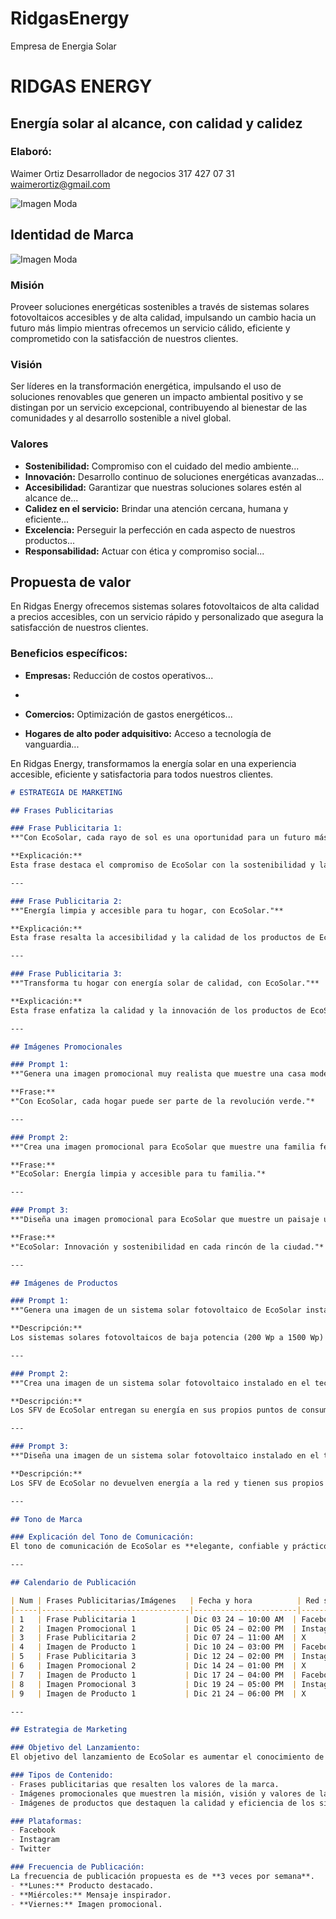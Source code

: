 # RidgasEnergy
Empresa de Energia Solar

# RIDGAS ENERGY
## Energía solar al alcance, con calidad y calidez

### Elaboró:
Waimer Ortiz
Desarrollador de negocios
317 427 07 31
waimerortiz@gmail.com

![Imagen Moda]( https://github.com/WaimerOrtiz/RidgasEnergy/blob/main/logo.jpg?raw=true)

## Identidad de Marca

![Imagen Moda]( https://github.com/WaimerOrtiz/RidgasEnergy/blob/main/panelSolar.jpg?raw=true)

### Misión
Proveer soluciones energéticas sostenibles a través de sistemas solares fotovoltaicos accesibles y de alta calidad, impulsando un cambio hacia un futuro más limpio mientras ofrecemos un servicio cálido, eficiente y comprometido con la satisfacción de nuestros clientes.

### Visión
Ser líderes en la transformación energética, impulsando el uso de soluciones renovables que generen un impacto ambiental positivo y se distingan por un servicio excepcional, contribuyendo al bienestar de las comunidades y al desarrollo sostenible a nivel global.

### Valores
* **Sostenibilidad:** Compromiso con el cuidado del medio ambiente...
* **Innovación:** Desarrollo continuo de soluciones energéticas avanzadas...
* **Accesibilidad:** Garantizar que nuestras soluciones solares estén al alcance de...
* **Calidez en el servicio:** Brindar una atención cercana, humana y eficiente...
* **Excelencia:** Perseguir la perfección en cada aspecto de nuestros productos...
* **Responsabilidad:** Actuar con ética y compromiso social...

## Propuesta de valor

En Ridgas Energy ofrecemos sistemas solares fotovoltaicos de alta calidad a precios accesibles, con un servicio rápido y personalizado que asegura la satisfacción de nuestros clientes.

### Beneficios específicos:
* **Empresas:** Reducción de costos operativos...

* 
* **Comercios:** Optimización de gastos energéticos...
* **Hogares de alto poder adquisitivo:** Acceso a tecnología de vanguardia...

En Ridgas Energy, transformamos la energía solar en una experiencia accesible, eficiente y satisfactoria para todos nuestros clientes.


```markdown
# ESTRATEGIA DE MARKETING

## Frases Publicitarias

### Frase Publicitaria 1:
**"Con EcoSolar, cada rayo de sol es una oportunidad para un futuro más verde."**

**Explicación:**
Esta frase destaca el compromiso de EcoSolar con la sostenibilidad y la energía limpia, reflejando su misión de democratizar la producción de energía solar para personas con conciencia ambiental y recursos moderados.

---

### Frase Publicitaria 2:
**"Energía limpia y accesible para tu hogar, con EcoSolar."**

**Explicación:**
Esta frase resalta la accesibilidad y la calidad de los productos de EcoSolar, alineándose con su visión de ser líderes en el mercado de energía solar y su valor de accesibilidad.

---

### Frase Publicitaria 3:
**"Transforma tu hogar con energía solar de calidad, con EcoSolar."**

**Explicación:**
Esta frase enfatiza la calidad y la innovación de los productos de EcoSolar, reflejando su compromiso con la calidad y la sostenibilidad.

---

## Imágenes Promocionales

### Prompt 1:
**"Genera una imagen promocional muy realista que muestre una casa modesta con dos paneles solares en el techo, rodeada de naturaleza. Usa colores verdes y amarillos para representar la naturaleza y la energía solar. La imagen debe ser atractiva y optimizada para redes sociales. Incluye el eslogan 'Energía limpia al alcance de todos' y destaca la misión de la marca de democratizar la energía solar."**

**Frase:**
*"Con EcoSolar, cada hogar puede ser parte de la revolución verde."*

---

### Prompt 2:
**"Crea una imagen promocional para EcoSolar que muestre una familia feliz en su hogar, utilizando electrodomésticos alimentados por paneles solares en el techo. Incluye el eslogan 'Energía limpia al alcance de todos' y resalta la propuesta de valor única de la marca de ofrecer sistemas solares accesibles y eficientes. La imagen debe ser cálida y acogedora, con colores suaves y naturales."**

**Frase:**
*"EcoSolar: Energía limpia y accesible para tu familia."*

---

### Prompt 3:
**"Diseña una imagen promocional para EcoSolar que muestre un paisaje urbano con edificios pequeños equipados con paneles solares. Incluye el eslogan 'Energía limpia al alcance de todos' y destaca los valores de la marca de innovación y sostenibilidad. La imagen debe ser moderna y vibrante, con colores brillantes y atractivos."**

**Frase:**
*"EcoSolar: Innovación y sostenibilidad en cada rincón de la ciudad."*

---

## Imágenes de Productos

### Prompt 1:
**"Genera una imagen de un sistema solar fotovoltaico de EcoSolar instalado en el techo de una casa modesta de campo, con un panel solar. Muestra una nevera, un televisor y un bombillo encendido, conectados al SFV. La imagen debe ser en extremo realista y mostrar la calidad de los componentes. Incluye la frase: 'Energía limpia y accesible para tu hogar rural'."**

**Descripción:**
Los sistemas solares fotovoltaicos de baja potencia (200 Wp a 1500 Wp) aportan energía para ciertos electrodomésticos, respaldados en baterías de GEL. No requieren cambiar el medidor y tienen un bajo costo, con buena calidad de componentes y materiales.

---

### Prompt 2:
**"Crea una imagen de un sistema solar fotovoltaico instalado en el techo de una casa modesta de ciudad, con dos paneles solares. Muestra un computador sobre una mesa de estudio, un radio y unos bombillos encendidos, conectados al SFV. La imagen debe ser moderna y mostrar la eficiencia del sistema. Incluye la frase: 'Transforma tu hogar urbano con energía solar'."**

**Descripción:**
Los SFV de EcoSolar entregan su energía en sus propios puntos de consumo, sin intervenir la instalación eléctrica de la vivienda. Los clientes pueden conectar sus electrodomésticos en estos puntos o en los de la red convencional.

---

### Prompt 3:
**"Diseña una imagen de un sistema solar fotovoltaico instalado en el techo de una casa modesta de campo, con tres paneles solares. En el interior, a través de la puerta y la ventana muestra una nevera, un televisor y unos bombillos encendidos, conectados al SFV. La imagen debe ser acogedora y en extremo realista. Incluye la frase: 'Energía solar para cada necesidad de tu hogar'."**

**Descripción:**
Los SFV de EcoSolar no devuelven energía a la red y tienen sus propios puntos de entrega de energía, asegurando que los clientes puedan utilizar la energía solar de manera eficiente y sostenible.

---

## Tono de Marca

### Explicación del Tono de Comunicación:
El tono de comunicación de EcoSolar es **elegante, confiable y práctico**. Este tono conecta con la audiencia al transmitir un mensaje de calidad, innovación y accesibilidad, reflejando los valores de la marca y su compromiso con la sostenibilidad y la democratización de la energía solar.

---

## Calendario de Publicación

| Num | Frases Publicitarias/Imágenes   | Fecha y hora          | Red social  |
|-----|---------------------------------|-----------------------|-------------|
| 1   | Frase Publicitaria 1           | Dic 03 24 – 10:00 AM  | Facebook    |
| 2   | Imagen Promocional 1           | Dic 05 24 – 02:00 PM  | Instagram   |
| 3   | Frase Publicitaria 2           | Dic 07 24 – 11:00 AM  | X           |
| 4   | Imagen de Producto 1           | Dic 10 24 – 03:00 PM  | Facebook    |
| 5   | Frase Publicitaria 3           | Dic 12 24 – 02:00 PM  | Instagram   |
| 6   | Imagen Promocional 2           | Dic 14 24 – 01:00 PM  | X           |
| 7   | Imagen de Producto 1           | Dic 17 24 – 04:00 PM  | Facebook    |
| 8   | Imagen Promocional 3           | Dic 19 24 – 05:00 PM  | Instagram   |
| 9   | Imagen de Producto 1           | Dic 21 24 – 06:00 PM  | X           |

---

## Estrategia de Marketing

### Objetivo del Lanzamiento:
El objetivo del lanzamiento de EcoSolar es aumentar el conocimiento de la marca y conectar con el público objetivo, destacando la accesibilidad, calidad y sostenibilidad de sus productos.

### Tipos de Contenido:
- Frases publicitarias que resalten los valores de la marca.
- Imágenes promocionales que muestren la misión, visión y valores de la marca.
- Imágenes de productos que destaquen la calidad y eficiencia de los sistemas solares fotovoltaicos de EcoSolar.

### Plataformas:
- Facebook
- Instagram
- Twitter

### Frecuencia de Publicación:
La frecuencia de publicación propuesta es de **3 veces por semana**.  
- **Lunes:** Producto destacado.  
- **Miércoles:** Mensaje inspirador.  
- **Viernes:** Imagen promocional.
```
